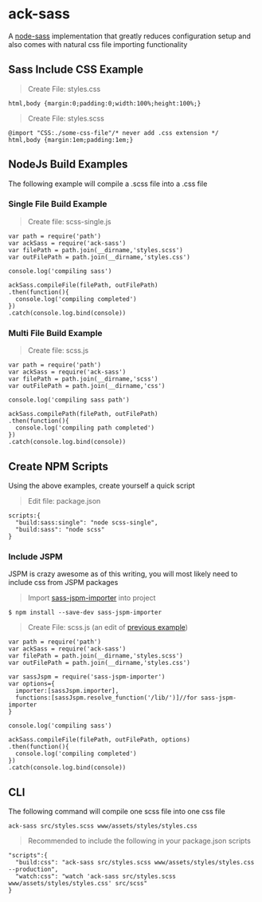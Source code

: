 # ack-sass
A [node-sass](https://www.npmjs.com/package/node-sass) implementation that greatly reduces configuration setup and also comes with natural css file importing functionality

## Sass Include CSS Example

> Create File: styles.css

```
html,body {margin:0;padding:0;width:100%;height:100%;}
```

> Create File: styles.scss

```
@import "CSS:./some-css-file"/* never add .css extension */
html,body {margin:1em;padding:1em;}
```

## NodeJs Build Examples
The following example will compile a .scss file into a .css file

### Single File Build Example
> Create file: scss-single.js

```
var path = require('path')
var ackSass = require('ack-sass')
var filePath = path.join(__dirname,'styles.scss')
var outFilePath = path.join(__dirname,'styles.css')

console.log('compiling sass')

ackSass.compileFile(filePath, outFilePath)
.then(function(){
  console.log('compiling completed')
})
.catch(console.log.bind(console))
```

### Multi File Build Example
> Create file: scss.js

```
var path = require('path')
var ackSass = require('ack-sass')
var filePath = path.join(__dirname,'scss')
var outFilePath = path.join(__dirname,'css')

console.log('compiling sass path')

ackSass.compilePath(filePath, outFilePath)
.then(function(){
  console.log('compiling path completed')
})
.catch(console.log.bind(console))
```

## Create NPM Scripts
Using the above examples, create yourself a quick script

> Edit file: package.json
```
scripts:{
  "build:sass:single": "node scss-single",
  "build:sass": "node scss"
}
```

### Include JSPM
JSPM is crazy awesome as of this writing, you will most likely need to include css from JSPM packages

> Import [sass-jspm-importer](https://www.npmjs.com/package/sass-jspm-importer) into project

```
$ npm install --save-dev sass-jspm-importer
```

> Create File: scss.js (an edit of [previous example](#single-file-build-example))

```
var path = require('path')
var ackSass = require('ack-sass')
var filePath = path.join(__dirname,'styles.scss')
var outFilePath = path.join(__dirname,'styles.css')

var sassJspm = require('sass-jspm-importer')
var options={
  importer:[sassJspm.importer],
  functions:[sassJspm.resolve_function('/lib/')]//for sass-jspm-importer
}

console.log('compiling sass')

ackSass.compileFile(filePath, outFilePath, options)
.then(function(){
  console.log('compiling completed')
})
.catch(console.log.bind(console))
```

## CLI
The following command will compile one scss file into one css file
```
ack-sass src/styles.scss www/assets/styles/styles.css
```

> Recommended to include the following in your package.json scripts
```
"scripts":{
  "build:css": "ack-sass src/styles.scss www/assets/styles/styles.css --production",
  "watch:css": "watch 'ack-sass src/styles.scss www/assets/styles/styles.css' src/scss"
}
```
